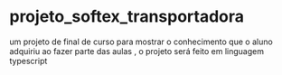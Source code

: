 # projeto_softex_transportadora
um projeto de final de curso para mostrar o conhecimento que o aluno adquiriu ao fazer parte das aulas , o projeto será feito em linguagem typescript
